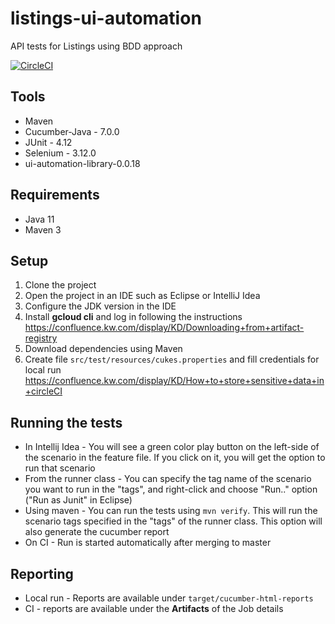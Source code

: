 # listings-ui-automation
API tests for Listings using BDD approach

[![CircleCI](https://dl.circleci.com/status-badge/img/gh/Krosav4eg/MyBDDFrame/tree/master.svg?style=shield)](https://dl.circleci.com/status-badge/redirect/gh/Krosav4eg/MyBDDFrame/tree/master)

## Tools

- Maven
- Cucumber-Java - 7.0.0
- JUnit - 4.12
- Selenium - 3.12.0
- ui-automation-library-0.0.18

## Requirements
- Java 11
- Maven 3

## Setup

1. Clone the project
2. Open the project in an IDE such as Eclipse or IntelliJ Idea
3. Configure the JDK version in the IDE
4. Install **gcloud cli** and log in following the instructions https://confluence.kw.com/display/KD/Downloading+from+artifact-registry
5. Download dependencies using Maven
6. Create file `src/test/resources/cukes.properties` and fill credentials for local run https://confluence.kw.com/display/KD/How+to+store+sensitive+data+in+circleCI

## Running the tests

- In Intellij Idea - You will see a green color play button on the left-side of the scenario in the feature file. If you click on it, you will get the option to run that scenario
- From the runner class - You can specify the tag name of the scenario you want to run in the "tags", and right-click and choose "Run.." option ("Run as Junit" in Eclipse)
- Using maven - You can run the tests using `mvn verify`. This will run the scenario tags specified in the "tags" of the runner class. This option will also generate the cucumber report
- On CI - Run is started automatically after merging to master

## Reporting

- Local run - Reports are available under `target/cucumber-html-reports`
- CI - reports are available under the **Artifacts** of the Job details